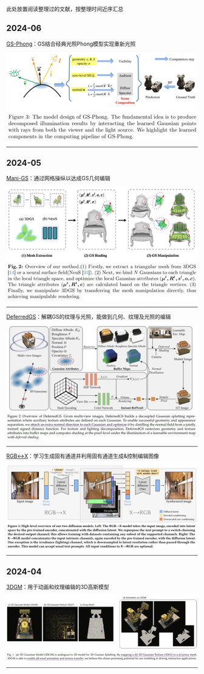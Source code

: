 此处放置阅读整理过的文献，按整理时间近序汇总

## 2024-06

[GS-Phong](https://github.com/hongsi466474/A4MD/blob/%E6%96%87%E7%8C%AE%E7%9B%B8%E5%85%B3/3DGS/GS-Phong/GS-Phong.md)：GS结合经典光照Phong模型实现重新光照

![](https://github.com/hongsi466474/A4MD/blob/%E6%96%87%E7%8C%AE%E7%9B%B8%E5%85%B3/3DGS/GS-Phong/%E6%88%AA%E5%9B%BE/Fig3.png?raw=true)

---

## 2024-05

[Mani-GS](https://github.com/hongsi466474/A4MD/blob/%E6%96%87%E7%8C%AE%E7%9B%B8%E5%85%B3/3DGS/Mani-GS/Mani-GS.md)：通过网格操纵以达成GS几何编辑

![](https://github.com/hongsi466474/A4MD/blob/%E6%96%87%E7%8C%AE%E7%9B%B8%E5%85%B3/3DGS/Mani-GS/%E6%88%AA%E5%9B%BE/Fig2.jpg?raw=true)

---
[DeferredGS](https://github.com/hongsi466474/A4MD/blob/%E6%96%87%E7%8C%AE%E7%9B%B8%E5%85%B3/3DGS/DeferredGS/DeferredGS.md)：解耦GS的纹理与光照，能做到几何、纹理及光照的编辑

![](https://github.com/hongsi466474/A4MD/blob/%E6%96%87%E7%8C%AE%E7%9B%B8%E5%85%B3/3DGS/DeferredGS/%E6%88%AA%E5%9B%BE/overview.jpeg?raw=true)

---
[RGB↔X](https://github.com/hongsi466474/A4MD/blob/%E6%96%87%E7%8C%AE%E7%9B%B8%E5%85%B3/3DGS/RGB%E2%86%94X/RGB%E2%86%94X.md)：学习生成固有通道并利用固有通道生成&控制编辑图像

![Overview of Model](https://github.com/hongsi466474/A4MD/blob/%E6%96%87%E7%8C%AE%E7%9B%B8%E5%85%B3/3DGS/RGB%E2%86%94X/%E6%88%AA%E5%9B%BE/IMG_0278.jpeg?raw=true)

---

## 2024-04

[3DGM](https://github.com/hongsi466474/A4MD/blob/%E6%96%87%E7%8C%AE%E7%9B%B8%E5%85%B3/3DGS/3DGM/3DGM.md)：用于动画和纹理编辑的3D高斯模型

![](https://github.com/hongsi466474/A4MD/blob/%E6%96%87%E7%8C%AE%E7%9B%B8%E5%85%B3/3DGS/3DGM/%E6%88%AA%E5%9B%BE/Figure1.jpeg?raw=true)

---
